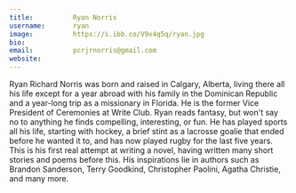 ```yaml
---
title:          Ryan Norris
username:       ryan
image:          https://i.ibb.co/V9x4q5q/ryan.jpg
bio:            
email:          pcrjrnorris@gmail.com
website:         
---
```


Ryan Richard Norris was born and raised in Calgary, Alberta, living there all his life except for a year abroad with his family in the Dominican Republic and a year-long trip as a missionary in Florida. He is the former Vice President of Ceremonies at Write Club. Ryan reads fantasy, but won't say no to anything he finds compelling, interesting, or fun. He has played sports all his life, starting with hockey, a brief stint as a lacrosse goalie that ended before he wanted it to, and has now played rugby for the last five years. This is his first real attempt at writing a novel, having written many short stories and poems before this. His inspirations lie in authors such as Brandon Sanderson, Terry Goodkind, Christopher Paolini, Agatha Christie, and many more.
